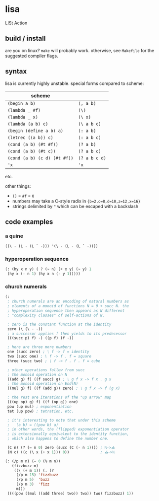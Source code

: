 # lisa
LISt Action

## build / install
are you on linux? `make` will probably work. otherwise, see
`Makefile` for the suggested compiler flags.

## syntax

lisa is currently highly unstable.
special forms compared to scheme:

| scheme                     |             |
|----------------------------|-------------|
|`(begin a b)`               |`(, a b)`    |
|`(lambda _ #f)`             |`(\)`        |
|`(lambda _ x)`              |`(\ x)`      |
|`(lambda (a b) c)`          |`(\ a b c)`  |
|`(begin (define a b) a)`    |`(: a b)`    |
|`(letrec ((a b)) c)`        |`(: a b c)`  |
|`(cond (a b) (#t #f))`      |`(? a b)`    |
|`(cond (a b) (#t c))`       |`(? a b c)`  |
|`(cond (a b) (c d) (#t #f))`|`(? a b c d)`|
|`'x`                        |`'x`         |

etc.

other things:

- `()` = `#f` = `0`
- numbers may take a C-style radix in `{b=2,o=8,d=10,z=12,x=16}`
- strings delimited by `"` which can be escaped with a backslash

## code examples

### a quine
```lisp
((\ - (L - (L ` -))) '(\ - (L - (L ` -))))
```

### hyperoperation sequence
```lisp
(: (hy x n y) ( ? (~ n) (+ x y) (~ y) 1
 (hy x (- n 1) (hy x n (- y 1)))))
```

### church numerals
```lisp
(:
 ; church numerals are an encoding of natural numbers as
 ; elements of a monoid of functions N = 0 + succ N. the
 ; hyperoperation sequence then appears as N different
 ; "complexity classes" of self-actions of N.

 ; zero is the constant function at the identity
 zero (\ (\ - -))
 ; a successor applies f then yields to its predecessor
 (((succ p) f) -) ((p f) (f -))

 ; here are three more numbers
 one (succ zero) ; \ f -> f = identity
 two (succ one) ; \ f -> f . f = square
 three (succ two) ; \ f -> f . f . f = cube 

 ; other operations follow from succ
 ; the monoid operation on N
 ((add g) f) ((f succ) g) ; \ g f x -> f x . g x
 ; the monoid operation on End(N)
 ((mul g) f) ((f (add g)) zero) ; \ g f x -> f (g x)

 ; the rest are iterations of the "up arrow" map
 (((up op) g) f) ((f (op g)) one)
 pow (up mul) ; exponentiation
 tet (up pow) ; tetration, etc.

 ; it's interesting to note that under this scheme
 ;   (a b) = ((pow b) a)
 ; in other words, the (flipped) exponentiation operator
 ; is extensionally equivalent to the identity function,
 ; which also happens to define the number one.

 (C n) (? (= n 0) zero (succ (C (- n 1)))) ; ℕ->⛪
 (N c) ((c (\ x (+ x 1))) 0))              ; ⛪->ℕ

(: (/p m n) (= 0 (% m n))
   (fizzbuzz m)
    ((\ (+ m 1)) (. (?
     (/p m 15) 'fizzbuzz
     (/p m 5)  'buzz
     (/p m 3)  'fizz
     m)))
 ((((pow ((mul ((add three) two)) two)) two) fizzbuzz) 1))
```
